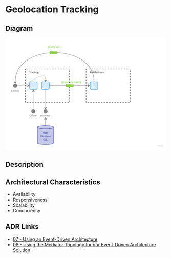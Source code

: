 # Geolocation Tracking

## Diagram

![Geolocation Tracing](../../assets/detailed-geolocation-tracking.jpg)

## Description

## Architectural Characteristics
- Availability
- Responsiveness
- Scalability
- Concurrency

## ADR Links
- [07 - Using an Event-Driven Architecture](../adr/07-event-driven.md)
- [08 - Using the Mediator Topology for our Event-Driven Architecture Solution](../adr/08-mediator-topology.md)
